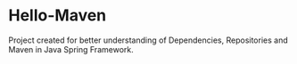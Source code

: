 # Hello-Maven

Project created for better understanding of Dependencies, Repositories and Maven in Java Spring Framework.
